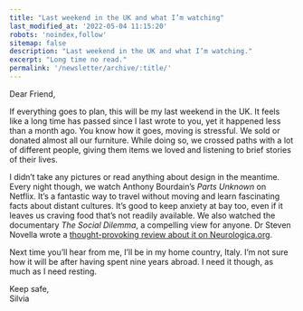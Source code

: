 ```yaml
---
title: "Last weekend in the UK and what I’m watching"
last_modified_at: '2022-05-04 11:15:20'
robots: 'noindex,follow'
sitemap: false
description: "Last weekend in the UK and what I’m watching."
excerpt: "Long time no read."
permalink: '/newsletter/archive/:title/'
---
```

Dear Friend,

If everything goes to plan, this will be my last weekend in the UK. It feels like a long time has passed since I last wrote to you, yet it happened less than a month ago. You know how it goes, moving is stressful. We sold or donated almost all our furniture. While doing so, we crossed paths with a lot of different people, giving them items we loved and listening to brief stories of their lives. 

I didn’t take any pictures or read anything about design in the meantime. Every night though, we watch Anthony Bourdain’s *Parts Unknown* on Netflix. It’s a fantastic way to travel without moving and learn fascinating facts about distant cultures. It’s good to keep anxiety at bay too, even if it leaves us craving food that’s not readily available. We also watched the documentary *The Social Dilemma*, a compelling view for anyone. Dr Steven Novella wrote a [thought-provoking review about it on Neurologica.org](https://theness.com/neurologicablog/index.php/review-of-the-social-dilemma/). 

Next time you’ll hear from me, I’ll be in my home country, Italy. I’m not sure how it will be after having spent nine years abroad. I need it though, as much as I need resting. 

<p class="detached">Keep safe,<br>
Silvia</p>